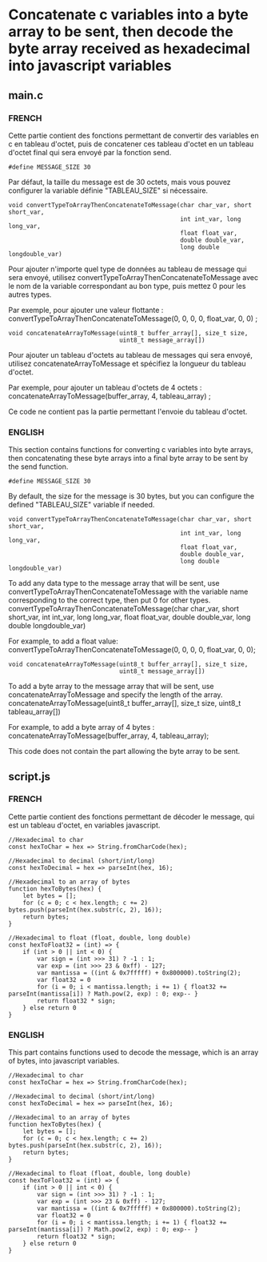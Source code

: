 # Concatenate c variables into a byte array to be sent, then decode the byte array received as hexadecimal into javascript variables

## main.c

### FRENCH

Cette partie contient des fonctions permettant de convertir des variables en c en tableau d'octet, puis de concatener ces tableau d'octet en un tableau d'octet final qui sera envoyé par la fonction send.

```
#define MESSAGE_SIZE 30
```
Par défaut, la taille du message est de 30 octets, mais vous pouvez configurer la variable définie "TABLEAU_SIZE" si nécessaire.


```
void convertTypeToArrayThenConcatenateToMessage(char char_var, short short_var,
                                                int int_var, long long_var,
                                                float float_var,
                                                double double_var,
                                                long double longdouble_var)
```
Pour ajouter n'importe quel type de données au tableau de message qui sera envoyé, utilisez convertTypeToArrayThenConcatenateToMessage avec le nom de la variable correspondant au bon type, puis mettez 0 pour les autres types.

Par exemple, pour ajouter une valeur flottante :
convertTypeToArrayThenConcatenateToMessage(0, 0, 0, 0, float_var, 0, 0) ;

```
void concatenateArrayToMessage(uint8_t buffer_array[], size_t size,
                               uint8_t message_array[])
```
Pour ajouter un tableau d'octets au tableau de messages qui sera envoyé, utilisez concatenateArrayToMessage et spécifiez la longueur du tableau d'octet.

Par exemple, pour ajouter un tableau d'octets de 4 octets :
concatenateArrayToMessage(buffer_array, 4, tableau_array) ;

Ce code ne contient pas la partie permettant l'envoie du tableau d'octet.

### ENGLISH

This section contains functions for converting c variables into byte arrays, then concatenating these byte arrays into a final byte array to be sent by the send function.

```
#define MESSAGE_SIZE 30
```
By default, the size for the message is 30 bytes, but you can configure the defined "TABLEAU_SIZE" variable if needed.

```
void convertTypeToArrayThenConcatenateToMessage(char char_var, short short_var,
                                                int int_var, long long_var,
                                                float float_var,
                                                double double_var,
                                                long double longdouble_var)
```
To add any data type to the message array that will be sent, use convertTypeToArrayThenConcatenateToMessage with the variable name corresponding to the correct type, then put 0 for other types.
convertTypeToArrayThenConcatenateToMessage(char char_var, short short_var, int int_var, long long_var, float float_var, double double_var, long double longdouble_var)

For example, to add a float value:
convertTypeToArrayThenConcatenateToMessage(0, 0, 0, 0, float_var, 0, 0);

```
void concatenateArrayToMessage(uint8_t buffer_array[], size_t size,
                               uint8_t message_array[])
```
To add a byte array to the message array that will be sent, use concatenateArrayToMessage and specify the length of the array.
concatenateArrayToMessage(uint8_t buffer_array[], size_t size, uint8_t tableau_array[])

For example, to add a byte array of 4 bytes :
concatenateArrayToMessage(buffer_array, 4, tableau_array);

This code does not contain the part allowing the byte array to be sent.

## script.js

### FRENCH

Cette partie contient des fonctions permettant de décoder le message, qui est un tableau d'octet, en variables javascript.

```
//Hexadecimal to char
const hexToChar = hex => String.fromCharCode(hex);
```

```
//Hexadecimal to decimal (short/int/long)
const hexToDecimal = hex => parseInt(hex, 16);
```

```
//Hexadecimal to an array of bytes
function hexToBytes(hex) {
    let bytes = [];
    for (c = 0; c < hex.length; c += 2) bytes.push(parseInt(hex.substr(c, 2), 16));
    return bytes;
}
```

```
//Hexadecimal to float (float, double, long double)
const hexToFloat32 = (int) => {
    if (int > 0 || int < 0) {
        var sign = (int >>> 31) ? -1 : 1;
        var exp = (int >>> 23 & 0xff) - 127;
        var mantissa = ((int & 0x7fffff) + 0x800000).toString(2);
        var float32 = 0
        for (i = 0; i < mantissa.length; i += 1) { float32 += parseInt(mantissa[i]) ? Math.pow(2, exp) : 0; exp-- }
        return float32 * sign;
    } else return 0
}
```

### ENGLISH

This part contains functions used to decode the message, which is an array of bytes, into javascript variables.

```
//Hexadecimal to char
const hexToChar = hex => String.fromCharCode(hex);
```

```
//Hexadecimal to decimal (short/int/long)
const hexToDecimal = hex => parseInt(hex, 16);
```

```
//Hexadecimal to an array of bytes
function hexToBytes(hex) {
    let bytes = [];
    for (c = 0; c < hex.length; c += 2) bytes.push(parseInt(hex.substr(c, 2), 16));
    return bytes;
}
```

```
//Hexadecimal to float (float, double, long double)
const hexToFloat32 = (int) => {
    if (int > 0 || int < 0) {
        var sign = (int >>> 31) ? -1 : 1;
        var exp = (int >>> 23 & 0xff) - 127;
        var mantissa = ((int & 0x7fffff) + 0x800000).toString(2);
        var float32 = 0
        for (i = 0; i < mantissa.length; i += 1) { float32 += parseInt(mantissa[i]) ? Math.pow(2, exp) : 0; exp-- }
        return float32 * sign;
    } else return 0
}
```
